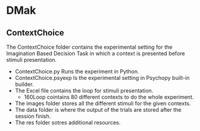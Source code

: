 # DMak

## ContextChoice
The ContextChoice folder contains the experimental setting for the Imagination Based Decision Task in which a context is presented before stimuli presentation.
- ContextChoice.py Runs the experiment in Python. 
- ContextChoice.psyexp Is the experimental setting in Psychopy built-in builder.
- The Excel file contains the loop for stimuli presentation.
  - 160Loop cointains 80 different contexts to do the whole experiment.
- The images folder stores all the different stimuli for the given contexts.
- The data folder is where the output of the trials are stored after the session finish.
- The res folder sotres additional resources.  
